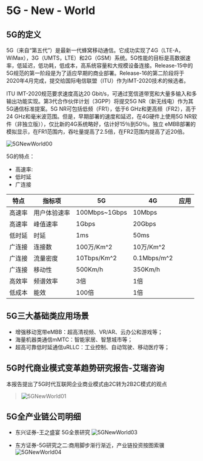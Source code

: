 # 5G - New - World

## 5G的定义

5G（来自“第五代”）是最新一代蜂窝移动通信。它成功实现了4G（LTE-A，WiMax），3G（UMTS，LTE）和2G（GSM）系统。5G性能的目标是高数据速率，低延迟，低功耗，低成本，高系统容量和大规模设备连接。Release-15中的5G规范的第一阶段是为了适应早期的商业部署。Release-16的第二阶段将于2020年4月完成，提交给国际电信联盟（ITU）作为IMT-2020技术的候选者。

ITU IMT-2020规范要求速度高达20 Gbit/s，可通过宽信道带宽和大量多输入和多输出功能实现。第3代合作伙伴计划（3GPP）将提交5G NR（新无线电）作为其5G通信标准提案。5G NR可包括低频（FR1），低于6 GHz和更高频（FR2），高于24 GHz和毫米波范围。但是，早期部署的速度和延迟，在4G硬件上使用5G NR软件（非独立版）），仅比新的4G系统略好，估计好15％到50％。独立 eMBB部署的模拟显示，在FR1范围内，吞吐量提高了2.5倍，在FR2范围内提高了近20倍。

![5GNewWorld00](http://www.jinhuaji.net/2019-04-07-5GNewWorld00.png)

5G的特点：

- 高速率:
- 低时延
- 广连接

|特点|指标项|5G|4G|应用|
|----|----|--------|--------|------|
|高速率|用户体验速率|100Mbps~1Gbps|10Mbps|
|高速率|峰值速率|1Gbps|20Gbps|
|低时延|时延|1ms|50ms|
|广连接|连接数|100万/Km^2|10万/Km^2|
|广连接|流量密度|10Tbps/Km^2|0.1Mbps/m^2|
|广连接|移动性|500Km/h|350Km/h|
|高效率|频谱效率|3倍|1倍|
|低成本|能效|100倍|1倍|

## 5G三大基础类应用场景

- 增强移动宽带eMBB：超高清视频、VR/AR、云办公和游戏等；
- 海量机器类通信mMTC：智能家居、智慧城市等；
- 超高可靠低时延通信uRLLC：工业控制、自动驾驶、移动医疗等；

## 5G时代商业模式变革趋势研究报告-艾瑞咨询

本报告提出了5G时代互联网企业商业模式由2C转为2B2C模式的观点

>![5GNewWorld01](http://www.jinhuaji.net/2019-04-07-5GNewWorld01.png)


## 5G全产业链公司明细

- 东兴证券-王之盛宴 5G全景研究
![5GNewWorld03](http://www.jinhuaji.net/2019-04-08-5GNewWorld03.png)

- 东方证券-5G研究之二:商用脚步渐行渐近，产业链投资按图索骥
![5GNewWorld04](http://www.jinhuaji.net/2019-04-08-5GNewWorld04.png)





